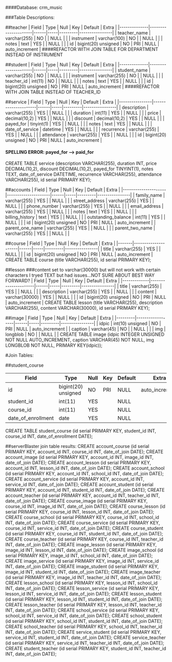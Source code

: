 
####Database: crm_music

###Table Descriptions:

##teacher
| Field        | Type                | Null | Key | Default | Extra          |
|--------------|---------------------|------|-----|---------|----------------|
| teacher_name | varchar(255)        | NO   |     | NULL    |                |
| instrument   | varchar(100)        | NO   |     | NULL    |                |
| notes        | text                | YES  |     | NULL    |                |
| id           | bigint(20) unsigned | NO   | PRI | NULL    | auto_increment |
####REFACTOR WITH JOIN TABLE FOR DEPARTMENT INSTEAD OF INSTRUMENT


##student
| Field        | Type                | Null | Key | Default | Extra          |
|--------------|---------------------|------|-----|---------|----------------|
| student_name | varchar(255)        | NO   |     | NULL    |                |
| instrument   | varchar(255)        | NO   |     | NULL    |                |
| teacher_id   | int(11)             | NO   |     | NULL    |                |
| notes        | text                | YES  |     | NULL    |                |
| id           | bigint(20) unsigned | NO   | PRI | NULL    | auto_increment |
####REFACTOR WITH JOIN TABLE INSTEAD OF TEACHER_ID


##service
| Field          | Type                | Null | Key | Default | Extra          |
|----------------|---------------------|------|-----|---------|----------------|
| description     | varchar(255)        | YES  |     | NULL    |                |
| duration        | int(11)             | YES  |     | NULL    |                |
| price           | decimal(10,2)       | YES  |     | NULL    |                |
| discount        | decimal(10,2)       | YES  |     | NULL    |                |
| payed_for       | tinyint(1)          | YES  |     | NULL    |                |
| notes           | text                | YES  |     | NULL    |                |
| date_of_service | datetime            | YES  |     | NULL    |                |
| recurrence      | varchar(255)        | YES  |     | NULL    |                |
| attendance      | varchar(255)        | YES  |     | NULL    |                |
| id              | bigint(20) unsigned | NO   | PRI | NULL    | auto_increment |
#### SPELLING ERROR: payed_for --> paid_for
CREATE TABLE service (description VARCHAR(255), duration INT, price DECIMAL(10,2), discount DECIMAL(10,2), payed_for TINYINT(1), notes TEXT, date_of_service DATETIME, recurrence VARCHAR(255), attendance VARCHAR(255), id serial PRIMARY KEY);



##accounts
| Field               | Type                | Null | Key | Default | Extra          |
|---------------------|---------------------|------|-----|---------|----------------|
| family_name         | varchar(255)        | YES  |     | NULL    |                |
| street_address      | varchar(255)        | YES  |     | NULL    |                |
| phone_number        | varchar(255)        | YES  |     | NULL    |                |
| email_address       | varchar(255)        | YES  |     | NULL    |                |
| notes               | text                | YES  |     | NULL    |                |
| billing_history     | text                | YES  |     | NULL    |                |
| outstanding_balance | int(11)             | YES  |     | NULL    |                |
| id                  | bigint(20) unsigned | NO   | PRI | NULL    | auto_increment |
| parent_one_name     | varchar(255)        | YES  |     | NULL    |                |
| parent_two_name     | varchar(255)        | YES  |     | NULL    |                |


##course
| Field | Type                | Null | Key | Default | Extra          |
|-------|---------------------|------|-----|---------|----------------|
| title | varchar(255)        | YES  |     | NULL    |                |
| id    | bigint(20) unsigned | NO   | PRI | NULL    | auto_increment |
CREATE TABLE course (title VARCHAR(255), id serial PRIMARY KEY);

##lesson
###content set to varchar(30000) but will not work with certain characters I tryed TEXT but had issues...NOT SURE ABOUT BEST WAY FORWARD?
| Field       | Type                | Null | Key | Default | Extra          |
|-------------|---------------------|------|-----|---------|----------------|
| title       | varchar(255)        | YES  |     | NULL    |                |
| description | varchar(255)        | YES  |     | NULL    |                |
| content     | varchar(30000)      | YES  |     | NULL    |                |
| id          | bigint(20) unsigned | NO   | PRI | NULL    | auto_increment |
CREATE TABLE lesson (title VARCHAR(255), description VARCHAR(255), content VARCHAR(30000), id serial PRIMARY KEY);

##image
| Field   | Type             | Null | Key | Default | Extra          |
|---------|------------------|------|-----|---------|----------------|
| idpic   | int(10) unsigned | NO   | PRI | NULL    | auto_increment |
| caption | varchar(45)      | NO   |     | NULL    |                |
| img     | longblob         | NO   |     | NULL    |                |
CREATE TABLE image (idpic INTEGER UNSIGNED NOT NULL AUTO_INCREMENT, caption VARCHAR(45) NOT NULL, img LONGBLOB NOT NULL, PRIMARY KEY(idpic));

#Join Tables:

##student_course

| Field              | Type                | Null | Key | Default | Extra          |
|--------------------|---------------------|------|-----|---------|----------------|
| id                 | bigint(20) unsigned | NO   | PRI | NULL    | auto_increment |
| student_id         | int(11)             | YES  |     | NULL    |                |
| course_id          | int(11)             | YES  |     | NULL    |                |
| date_of_enrollment | date                | YES  |     | NULL    |                |
CREATE TABLE student_course (id serial PRIMARY KEY, student_id INT, course_id INT, date_of_enrollment DATE);

##serverBlaster join table results:
CREATE account_course (id serial PRIMARY KEY, account_id INT, course_id INT, date_of_join DATE);
CREATE account_image (id serial PRIMARY KEY, account_id INT, image_id INT, date_of_join DATE);
CREATE account_lesson (id serial PRIMARY KEY, account_id INT, lesson_id INT, date_of_join DATE);
CREATE account_school (id serial PRIMARY KEY, account_id INT, school_id INT, date_of_join DATE);
CREATE account_service (id serial PRIMARY KEY, account_id INT, service_id INT, date_of_join DATE);
CREATE account_student (id serial PRIMARY KEY, account_id INT, student_id INT, date_of_join DATE);
CREATE account_teacher (id serial PRIMARY KEY, account_id INT, teacher_id INT, date_of_join DATE);
CREATE course_image (id serial PRIMARY KEY, course_id INT, image_id INT, date_of_join DATE);
CREATE course_lesson (id serial PRIMARY KEY, course_id INT, lesson_id INT, date_of_join DATE);
CREATE course_school (id serial PRIMARY KEY, course_id INT, school_id INT, date_of_join DATE);
CREATE course_service (id serial PRIMARY KEY, course_id INT, service_id INT, date_of_join DATE);
CREATE course_student (id serial PRIMARY KEY, course_id INT, student_id INT, date_of_join DATE);
CREATE course_teacher (id serial PRIMARY KEY, course_id INT, teacher_id INT, date_of_join DATE);
CREATE image_lesson (id serial PRIMARY KEY, image_id INT, lesson_id INT, date_of_join DATE);
CREATE image_school (id serial PRIMARY KEY, image_id INT, school_id INT, date_of_join DATE);
CREATE image_service (id serial PRIMARY KEY, image_id INT, service_id INT, date_of_join DATE);
CREATE image_student (id serial PRIMARY KEY, image_id INT, student_id INT, date_of_join DATE);
CREATE image_teacher (id serial PRIMARY KEY, image_id INT, teacher_id INT, date_of_join DATE);
CREATE lesson_school (id serial PRIMARY KEY, lesson_id INT, school_id INT, date_of_join DATE);
CREATE lesson_service (id serial PRIMARY KEY, lesson_id INT, service_id INT, date_of_join DATE);
CREATE lesson_student (id serial PRIMARY KEY, lesson_id INT, student_id INT, date_of_join DATE);
CREATE lesson_teacher (id serial PRIMARY KEY, lesson_id INT, teacher_id INT, date_of_join DATE);
CREATE school_service (id serial PRIMARY KEY, school_id INT, service_id INT, date_of_join DATE);
CREATE school_student (id serial PRIMARY KEY, school_id INT, student_id INT, date_of_join DATE);
CREATE school_teacher (id serial PRIMARY KEY, school_id INT, teacher_id INT, date_of_join DATE);
CREATE service_student (id serial PRIMARY KEY, service_id INT, student_id INT, date_of_join DATE);
CREATE service_teacher (id serial PRIMARY KEY, service_id INT, teacher_id INT, date_of_join DATE);
CREATE student_teacher (id serial PRIMARY KEY, student_id INT, teacher_id INT, date_of_join DATE);
